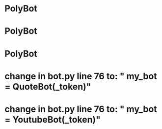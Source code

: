 # PolyBot
# PolyBot
# PolyBot
# change in bot.py line 76 to: "    my_bot = QuoteBot(_token)"
# change in bot.py line 76 to: "    my_bot = YoutubeBot(_token)"
